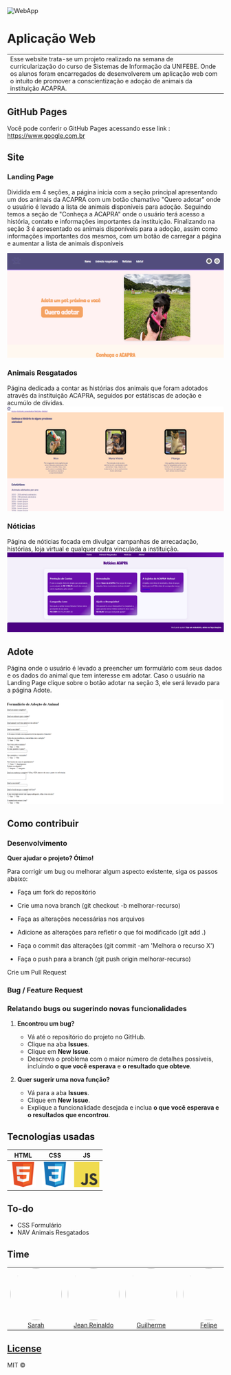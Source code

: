 <img src="https://olhardovale.com.br/wp-content/uploads/2023/02/logo_acapra.webp" alt="WebApp" height="400px" width ="1000px">

# Aplicação Web
<table>
<tr>
<td>
  Esse website trata-se um projeto realizado na semana de curricularização do curso de Sistemas de Informação da UNIFEBE. Onde os alunos foram encarregados de desenvolverem um aplicação web com o intuito de promover a conscientização e adoção de animais da instituição ACAPRA. 
</td>
</tr>
</table>


## GitHub Pages
Você pode conferir o GitHub Pages acessando esse link :  https://www.google.com.br


## Site

### Landing Page
Dividida em 4 seções, a página inicia com a seção principal apresentando um dos animais da ACAPRA com um botão chamativo "Quero adotar" onde o usuário é levado a lista de animais disponíveis para adoção. Seguindo temos a seção de "Conheça a ACAPRA" onde o usuário terá acesso a história, contato e informações importantes da instituição. Finalizando na seção 3 é apresentado os animais disponíveis para a adoção, assim como informações importantes dos mesmos, com um botão de carregar a página e aumentar a lista de animais disponíveis

![](./assets/homepage.png)

### Animais Resgatados
Página dedicada a contar as histórias dos animais que foram adotados através da instituição ACAPRA, seguidos por estátiscas de adoção e acumúlo de dívidas. 
![](./assets/historias.png)

### Nóticias
Página de nóticias focada em divulgar campanhas de arrecadação, histórias, loja virtual e qualquer outra vinculada a instituição.
![](./assets/noticias.png)



## Adote
Página onde o usuário é levado a preencher um formulário com seus dados e os dados do animal que tem interesse em adotar. Caso o usuário na Landing Page clique sobre o botão adotar na seção 3, ele será levado para a página Adote.

![](./assets/formulario.png)


## Como contribuir

### Desenvolvimento
**Quer ajudar o projeto? Ótimo!**

Para corrigir um bug ou melhorar algum aspecto existente, siga os passos abaixo:

- Faça um fork do repositório

- Crie uma nova branch (git checkout -b melhorar-recurso)

- Faça as alterações necessárias nos arquivos

- Adicione as alterações para refletir o que foi modificado (git add .)

- Faça o commit das alterações (git commit -am 'Melhora o recurso X')

- Faça o push para a branch (git push origin melhorar-recurso)

Crie um Pull Request

### Bug / Feature Request

### Relatando bugs ou sugerindo novas funcionalidades

1. **Encontrou um bug?**
     * Vá até o repositório do projeto no GitHub.
     * Clique na aba **Issues**.
     * Clique em **New Issue**.
     * Descreva o problema com o maior número de detalhes possíveis, incluindo **o que você esperava** e **o resultado que obteve**.

2. **Quer sugerir uma nova função?**
     * Vá para a aba **Issues**.
     * Clique em **New Issue**.
     * Explique a funcionalidade desejada e inclua **o que você esperava e o resultados que encontrou**.


## Tecnologias usadas

| HTML | CSS | JS |
|------|-----|----|
| <img src="https://raw.githubusercontent.com/devicons/devicon/master/icons/html5/html5-original.svg" width="60"> | <img src="https://raw.githubusercontent.com/devicons/devicon/master/icons/css3/css3-original.svg" width="60"> | <img src="https://raw.githubusercontent.com/devicons/devicon/master/icons/javascript/javascript-original.svg" width="60"> |


## To-do
- CSS Formulário
- NAV Animais Resgatados


## Time

<table border="0" style="border-collapse: collapse;">
  <tr>
    <td align="center">
      <a href="https://github.com/sarahfrainer">
        <img src="https://avatars.githubusercontent.com/u/153957261?v=4" width="120" height="120" style="border-radius:50%;" />
      </a>
      <br>
      <a href="https://github.com/sarahfrainer">Sarah</a>
    </td>
    <td align="center">
      <a href="https://github.com/JeanReinaldo">
        <img src="https://avatars.githubusercontent.com/u/203572456?v=4" width="120" height="120" style="border-radius:50%;" />
      </a>
      <br>
      <a href="https://github.com/JeanReinaldo/">Jean Reinaldo</a>
    </td>
    <td align="center">
      <a href="https://github.com/gui-bt">
        <img src="https://avatars.githubusercontent.com/u/185707585?v=4" width="120" height="120" style="border-radius:50%;" />
      </a>
      <br>
      <a href="https://github.com/gui-bt/">Guilherme</a>
    </td>
    <td align="center">
      <a href="https://github.com/FelipeIBernardino">
        <img src="https://avatars.githubusercontent.com/u/202836448?v=4" width="120" height="120" style="border-radius:50%;" />
      </a>
      <br>
      <a href="https://github.com/FelipeIBernardino/">Felipe</a>
    </td>
  </tr>
</table>



## [License](https://opensource.org/license/mit)

MIT © 


